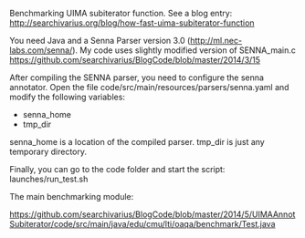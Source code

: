 Benchmarking UIMA subiterator function. See a blog entry: http://searchivarius.org/blog/how-fast-uima-subiterator-function

You need Java and a Senna Parser version 3.0 (http://ml.nec-labs.com/senna/).
My code uses slightly modified version of SENNA_main.c https://github.com/searchivarius/BlogCode/blob/master/2014/3/15  


After compiling  the SENNA parser, you need to configure the senna annotator.
Open the file code/src/main/resources/parsers/senna.yaml and modify the following variables:

* senna_home
* tmp_dir

senna_home is a location of the compiled parser. tmp_dir is just any temporary directory.

Finally, you can go to the code folder and start the script: launches/run_test.sh

The main benchmarking module:

https://github.com/searchivarius/BlogCode/blob/master/2014/5/UIMAAnnotSubiterator/code/src/main/java/edu/cmu/lti/oaqa/benchmark/Test.java

